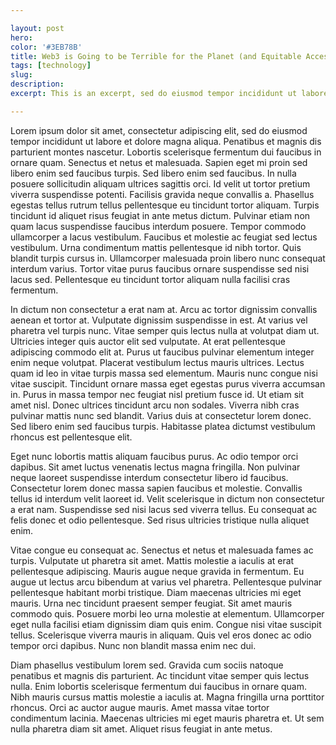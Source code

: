 ```yaml
---

layout: post
hero:
color: '#3EB78B'
title: Web3 is Going to be Terrible for the Planet (and Equitable Access to the Internet)
tags: [technology]
slug:
description:
excerpt: This is an excerpt, sed do eiusmod tempor incididunt ut labore et dolore magna aliqua. Penatibus et magnis dis parturient montes nascetur.

---
```

Lorem ipsum dolor sit amet, consectetur adipiscing elit, sed do eiusmod tempor incididunt ut labore et dolore magna aliqua. Penatibus et magnis dis parturient montes nascetur. Lobortis scelerisque fermentum dui faucibus in ornare quam. Senectus et netus et malesuada. Sapien eget mi proin sed libero enim sed faucibus turpis. Sed libero enim sed faucibus. In nulla posuere sollicitudin aliquam ultrices sagittis orci. Id velit ut tortor pretium viverra suspendisse potenti. Facilisis gravida neque convallis a. Phasellus egestas tellus rutrum tellus pellentesque eu tincidunt tortor aliquam. Turpis tincidunt id aliquet risus feugiat in ante metus dictum. Pulvinar etiam non quam lacus suspendisse faucibus interdum posuere. Tempor commodo ullamcorper a lacus vestibulum. Faucibus et molestie ac feugiat sed lectus vestibulum. Urna condimentum mattis pellentesque id nibh tortor. Quis blandit turpis cursus in. Ullamcorper malesuada proin libero nunc consequat interdum varius. Tortor vitae purus faucibus ornare suspendisse sed nisi lacus sed. Pellentesque eu tincidunt tortor aliquam nulla facilisi cras fermentum.

In dictum non consectetur a erat nam at. Arcu ac tortor dignissim convallis aenean et tortor at. Vulputate dignissim suspendisse in est. At varius vel pharetra vel turpis nunc. Vitae semper quis lectus nulla at volutpat diam ut. Ultricies integer quis auctor elit sed vulputate. At erat pellentesque adipiscing commodo elit at. Purus ut faucibus pulvinar elementum integer enim neque volutpat. Placerat vestibulum lectus mauris ultrices. Lectus quam id leo in vitae turpis massa sed elementum. Mauris nunc congue nisi vitae suscipit. Tincidunt ornare massa eget egestas purus viverra accumsan in. Purus in massa tempor nec feugiat nisl pretium fusce id. Ut etiam sit amet nisl. Donec ultrices tincidunt arcu non sodales. Viverra nibh cras pulvinar mattis nunc sed blandit. Varius duis at consectetur lorem donec. Sed libero enim sed faucibus turpis. Habitasse platea dictumst vestibulum rhoncus est pellentesque elit.

Eget nunc lobortis mattis aliquam faucibus purus. Ac odio tempor orci dapibus. Sit amet luctus venenatis lectus magna fringilla. Non pulvinar neque laoreet suspendisse interdum consectetur libero id faucibus. Consectetur lorem donec massa sapien faucibus et molestie. Convallis tellus id interdum velit laoreet id. Velit scelerisque in dictum non consectetur a erat nam. Suspendisse sed nisi lacus sed viverra tellus. Eu consequat ac felis donec et odio pellentesque. Sed risus ultricies tristique nulla aliquet enim.

Vitae congue eu consequat ac. Senectus et netus et malesuada fames ac turpis. Vulputate ut pharetra sit amet. Mattis molestie a iaculis at erat pellentesque adipiscing. Mauris augue neque gravida in fermentum. Eu augue ut lectus arcu bibendum at varius vel pharetra. Pellentesque pulvinar pellentesque habitant morbi tristique. Diam maecenas ultricies mi eget mauris. Urna nec tincidunt praesent semper feugiat. Sit amet mauris commodo quis. Posuere morbi leo urna molestie at elementum. Ullamcorper eget nulla facilisi etiam dignissim diam quis enim. Congue nisi vitae suscipit tellus. Scelerisque viverra mauris in aliquam. Quis vel eros donec ac odio tempor orci dapibus. Nunc non blandit massa enim nec dui.

Diam phasellus vestibulum lorem sed. Gravida cum sociis natoque penatibus et magnis dis parturient. Ac tincidunt vitae semper quis lectus nulla. Enim lobortis scelerisque fermentum dui faucibus in ornare quam. Nibh mauris cursus mattis molestie a iaculis at. Magna fringilla urna porttitor rhoncus. Orci ac auctor augue mauris. Amet massa vitae tortor condimentum lacinia. Maecenas ultricies mi eget mauris pharetra et. Ut sem nulla pharetra diam sit amet. Aliquet risus feugiat in ante metus.
